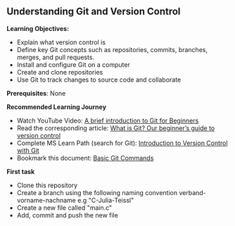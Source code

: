 ## Understanding Git and Version Control

**Learning Objectives:** 
- Explain what version control is 
- Define key Git concepts such as repositories, commits, branches, merges, and pull requests.
- Install and configure Git on a computer
- Create and clone repositories 
- Use Git to track changes to source code and collaborate

**Prerequisites**: None

**Recommended Learning Journey** 
- Watch YouTube Video: [A brief introduction to Git for Beginners](https://www.youtube.com/watch?v=r8jQ9hVA2qs&list=PL0lo9MOBetEFcp4SCWinBdpml9B2U25-f&index=1)
- Read the corresponding article: [What is Git? Our beginner’s guide to version control](https://github.blog/developer-skills/programming-languages-and-frameworks/what-is-git-our-beginners-guide-to-version-control/)
- Complete MS Learn Path (search for Git): [Introduction to Version Control with Git](https://learn.microsoft.com/en-us/training/paths/intro-to-vc-git/) 
- Bookmark this document: [Basic Git Commands](https://docs.github.com/en/get-started/using-git/about-git#basic-git-commands)

**First task**
- Clone this repository
- Create a branch using the following naming convention verband-vorname-nachname e.g "C-Julia-Teissl"
- Create a new file called "main.c"
- Add, commit and push the new file
